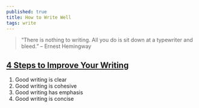 ```yaml
---
published: true
title: How to Write Well
tags: write
---
```

> “There is nothing to writing. All you do is sit down at a typewriter and bleed.” – Ernest Hemingway

## [4 Steps to Improve Your Writing](https://adamfaliq.com/2020/10/28/write-well/)
1. Good writing is clear
2. Good writing is cohesive
3. Good writing has emphasis
4. Good writing is concise
